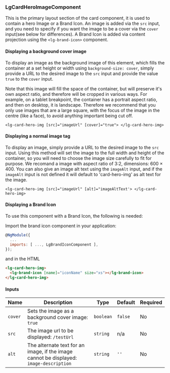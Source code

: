 ### LgCardHeroImageComponent

This is the primary layout section of the card component, it is used to contain a hero Image or a Brand Icon.
An image is added via the `src` input, and you need to specify if you want the image to be a cover via the `cover` input(see below for differences). A Brand Icon is added via content projection using the `<lg-brand-icon>` component.

#### Displaying a background cover image
To display an image as the background image of this element, which fills the container at a set height or width using `background-size: cover`, simply provide a URL to the desired image to the `src` input and provide the value `true` to the `cover` input.

Note that this image will fill the space of the container, but will preserve it's own aspect ratio, and therefore will be cropped in various ways. For example, on a tablet breakpoint, the container has a portrait aspect ratio, and then on desktop, it is landscape. Therefore we recommend that you only use images that are a large square, with the focus of the image in the centre (like a face), to avoid anything important being cut off.

``
<lg-card-hero-img [src]="imageUrl" [cover]="true">
</lg-card-hero-img>
``

#### Displaying a normal image tag
To display an image, simply provide a URL to the desired image to the `src` input. Using this method will set the image to the
full width and height of the container, so you will need to choose the image size carefully to fit for purpose. We recomand a image with aspect ratio of
3:2, dimensions: 600 × 400. You can also give an image alt text using the `imageAlt` input, and if the `imageAlt` input is not defined it will default
to 'card-hero-img' as alt text for the image.

``
<lg-card-hero-img [src]="imageUrl" [alt]="imageAltText'>
</lg-card-hero-img>
``

#### Displaying a Brand Icon
To use this component with a Brand Icon, the following is needed:

Import the brand icon component in your application:

```js
@NgModule({
  ...
  imports: [ ..., LgBrandIconComponent ],
});
```

and in the HTML
```html
<lg-card-hero-img>
  <lg-brand-icon [name]="iconName" size="xs"></lg-brand-icon>
</lg-card-hero-img>
```

#### Inputs

| Name      | Description                                                                             | Type     | Default          | Required |
|-----------|-----------------------------------------------------------------------------------------|----------|------------------|----------|
|  `cover`  | Sets the image as a background cover image: `true`                                      | `boolean`| `false`          | No       |
|   `src`   | The image url to be displayed: `/testUrl`                                               | `string` | n/a              | No       |
|   `alt`   | The alternate text for an image, if the image cannot be displayed: `image-description`      | `string` | `''`             | No       |

